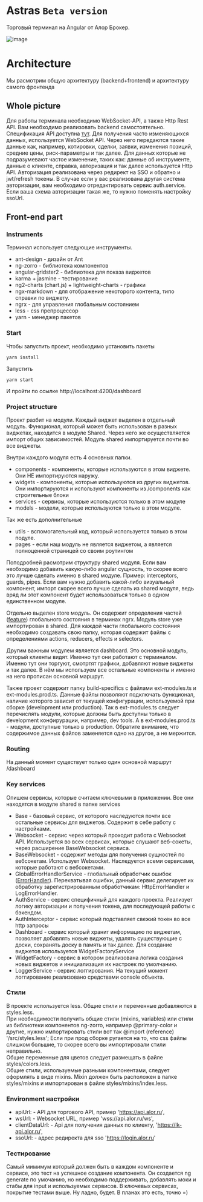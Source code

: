 
# Astras `Beta version`
Торговый терминал на Angular от Алор Брокер.

![image](https://user-images.githubusercontent.com/6408195/154630168-1d8c45fb-deb9-46c6-a4a6-83dd2900d352.png)


# Architecture
Мы расмотрим общую архитектуру (backend+frontend) и архитектуру самого фронтенда

## Whole picture
Для работы терминала необходимо WebSocket-API, а также Http Rest API. Вам необходимо реализовать backend самостоятельно. Спецификация API доступна [тут](https://alor.dev). Для получения часто изменяющихся данных, используется WebSocket  API. Через него передаются такие данные как, например, котировки, сделки, заявки, изменения позиций, средние цены, риск-параметры и так далее. Для данных которые не подразумевают частое изменение, таких как: данные об инструменте, данные о клиенте, справка, авторизация и так далее используется Http API. Авторизация реализована через редирект на SSO и обратно и jwt/refresh токены. В случае если у вас реализована другая система авторизации, вам необходимо отредактировать сервис auth.service. Если ваша схема авторизации такая же, то нужно поменять настройку ssoUrl.

## Front-end part
### Instruments
Терминал использует следующие инструменты.

 - ant-design - дизайн от Ant
 - ng-zorro - библиотека компонентов
 - angular-gridster2 - библиотека для показа виджетов
 - karma + jasmine - тестирование
 - ng2-charts (chart.js) + lightweight-charts - графики
 - ngx-markdown - для отображение некоторого контента, типо справки по виджету.
 - ngrx - для управления глобальным состоянием
 - less - css препроцессор
 - yarn - менеджер пакетов

### Start
Чтобы запустить проект, необходимо установить пакеты

    yarn install

Запустить

    yarn start

И пройти по ссылке http://localhost:4200/dashboard


### Project structure
Проект разбит на модули. Каждый виджет выделен в отдельный модуль. Функционал, который может быть использован в разных виджетах, находится в модуле Shared. Через него же осуществляется импорт общих зависимостей. Модуль shared импортируется почти во все виджеты.

Внутри каждого модуля есть 4 основных папки.
 - components - компоненты, которые используются в этом виджете. Они НЕ импортируются наружу.
 - widgets - компоненты, которые используются из других виджетов. Они импортируются и используют компоненты из /components как строительные блоки
 - services - сервисы, которые используются только в этом модуле
 - models - модели, которые используются только в этом модуле.

Так же есть дополнительные
 - utils - вспомогательный код, который используется только в этом подуле.
 - pages - если наш модуль не является виджетом, а является полноценной страницей со своим роутингом

Поподробней расмотрим структуру shared модуля. Если вам необходимо добавить какую-либо angular сущность, то скорее всего это лучше сделать именно в shared модуле. Пример: interceptors, guards, pipes. Если вам нужно добавить какой-либо визуальный компонент, импорт скорее всего лучше сделать из shared модуля, ведь вряд ли этот компонент будет использоваться только в одном единственном модуле.

Отдельно выделен store модуль. Он содержит определения частей ([feature](https://ngrx.io/guide/store/feature-creators)) глобального состояния в терминах ngrx. Модуль store уже импортирован в shared.
Для каждой части глобального состояния необходимо создавать свою папку, которая содержит файлы с определениями actions, reducers, effects и selectors.

Другим важным модулем является dashboard.
Это основной модуль, который клиенты видят. Именно тут они работают с терминалом. Именно тут они торгуют, смотртят графики, добавляют новые виджеты и так далее. В нём мы используем все остальные компоненты и именно на него прописан основной маршрут.

Также проект содержит папку build-specifics с файлами ext-modules.ts и ext-modules.prod.ts. Данные файлы позволяют подключать функционал, наличие которого зависит от текущей конфигурации, используемой при сборке (development или production). 
Так в ext-modules.ts следует перечислять модули, которые должны быть доступны только в development конфирурации, например, dev tools. А в ext-modules.prod.ts - модули, доступные только в production. Обратите внимание, что содержимое данных файлов заменяется одно на другое, а не мержится.

### Routing
На данный момент существует только один основной маршрут /dashboard

### Key services
Опишем сервисы, которые считаем ключевыми в приложении. Все они находятся в модуле shared в папке services
 - Base - базовый сервис, от которого наследуются почти все остальные сервисы для виджетов. Содержит в себе работу с настройками.
 - Websocket - сервис через который проходит работа с Websocket API. Используется во всех сервисах, которые слушают веб-сокеты, через расширение BaseWebsocket сервиса. 
 - BaseWebsocket - содержит методы для получения сущностей по вебсокетам. Использует Websocket. Наследуется всеми сервисами, которые работают с вебсокетами.
 - GlobalErrorHandlerService - глобальный обработчик ошибок ([ErrorHandler](https://angular.io/api/core/ErrorHandler)). Перехватывая ошибки, данный сервис делегирует их обработку зарегистрированным обработчикам: HttpErrorHandler и LogErrorHandler.
 - AuthService - сервис специфичный для каждого проекта. Реализует логику авторизации и получения токена, для последующей работы с бэкендом.
 - AuthInterceptor - сервис который подставляет свежий токен во все http запросы
 - Dashboard - сервис который хранит информацию по виджетам, позволяет добавлять новые виджеты, удалять существующие с доски, сохранять доску в память и так далее. Для создание виджетов используется WidgetFactoryService
 - WidgetFactory - сервис в котором реализована логика создания новых виджетов и инициализация их настроек по умолчанию.
 - LoggerService - сервис логгирования. На текущий момент логгирование реализовано средствами console объекта.

### Стили
В проекте используется less. Общие стили и переменные добавляются в styles.less.  
При необходимости получить общие стили (mixins, variables) или стили из библиотеки компонентов ng-zorro, например @primary-color и другие, нужно импортировать стили вот так @import (reference) '/src/styles.less'; Если при прод сборке ругается на то, что css файлы слишком большие, то скорее всего вы импортировали стили неправильно.  
Общие переменные для цветов следует размещать в файле styles/colors.less.  
Общие стили, используемые разными компонентами, следует оформлять в виде mixins. Mixin должен быть расположен в папке styles/mixins и импортирован в файле styles/mixins/index.less.


### Environment настройки
 - apiUrl: - API для торгового API, пример 'https://api.alor.ru',
 - wsUrl: - Websocket URL, пример 'wss://api.alor.ru/ws',
 - clientDataUrl: - Api для получения данных по клиенту, 'https://lk-api.alor.ru',
 - ssoUrl: - адрес редиректа для sso 'https://login.alor.ru'

### Тестирование
Самый мимимум который должен быть в каждом компоненте и сервисе, это тест на успешное создание компонента. Он создается ng generate по умочанию, но необходимо поддерживать, добавлять моки и стабы для input и используемых сервисов. В ключевых сервисах, покрытие тестами выше. Ну ладно, будет. В планах это есть, точно =)
